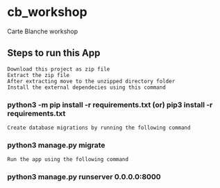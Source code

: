 # cb_workshop
Carte Blanche workshop

## Steps to run this App
    Download this project as zip file
    Extract the zip file
    After extracting move to the unzipped directory folder
    Install the external dependecies using this command 
   ### python3 -m pip install -r requirements.txt (or) pip3 install -r requirements.txt
    Create database migrations by running the following command 
   ### python3 manage.py migrate
    Run the app using the following command 
   ### python3 manage.py runserver 0.0.0.0:8000
    
